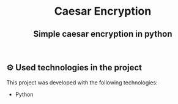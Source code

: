 <h1 align="center">
  Caesar Encryption
</h1>
<h2 align="center">Simple caesar encryption in python</h2>

<br>



## &#9881; Used technologies in the project

This project was developed with the following technologies:

- Python

